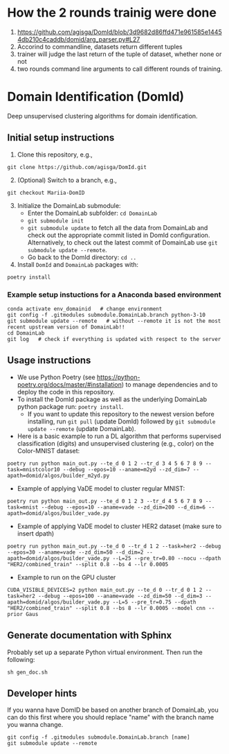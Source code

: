 # How the 2 rounds trainig were done

1. https://github.com/agisga/DomId/blob/3d9682d86ffd471e961585e14454db210c4caddb/domid/arg_parser.py#L27
2. Accorind to commandline, datasets return different tuples
3. trainer will judge the last return of the tuple of dataset, whether none or not
4. two rounds command line arguments to call different rounds of training. 

# Domain Identification (DomId)

Deep unsupervised clustering algorithms for domain identification.

## Initial setup instructions
1. Clone this repository, e.g.,
```
git clone https://github.com/agisga/DomId.git
```
2. (Optional) Switch to a branch, e.g.,
```
git checkout Mariia-DomID
```
3. Initialize the DomainLab submodule:
    - Enter the DomainLab subfolder: `cd DomainLab`
    - `git submodule init`
    - `git submodule update` to fetch all the data from DomainLab and check out the appropriate commit listed in DomId configuration. Alternatively, to check out the latest commit of DomainLab use `git submodule update --remote`.
    - Go back to the DomId directory: `cd ..`
4. Install `DomId` and `DomainLab` packages with:
```
poetry install
```

### Example setup instuctions for a Anaconda based environment

```
conda activate env_domainid   # change environment
git config -f .gitmodules submodule.DomainLab.branch python-3-10
git submodule update --remote   # without --remote it is not the most recent upstream version of DomainLab!!
cd DomainLab
git log   # check if everything is updated with respect to the server
```

## Usage instructions

- We use Python Poetry (see <https://python-poetry.org/docs/master/#installation>) to manage dependencies and to deploy the code in this repository.
- To install the DomId package as well as the underlying DomainLab python package run: `poetry install`.
    - If you want to update this repository to the newest version before installing, run `git pull` (update DomId) followed by `git submodule update --remote` (update DomainLab). 
- Here is a basic example to run a DL algorithm that performs supervised classification (digits) and unsupervised clustering (e.g., color) on the Color-MNIST dataset:
```
poetry run python main_out.py --te_d 0 1 2 --tr_d 3 4 5 6 7 8 9 --task=mnistcolor10 --debug --epos=10 --aname=m2yd --zd_dim=7 --apath=domid/algos/builder_m2yd.py
```
- Example of applying VaDE model to cluster regular MNIST:
```
poetry run python main_out.py --te_d 0 1 2 3 --tr_d 4 5 6 7 8 9 --task=mnist --debug --epos=10 --aname=vade --zd_dim=200 --d_dim=6 --apath=domid/algos/builder_vade.py
```

- Example of applying VaDE model to cluster HER2 dataset (make sure to insert dpath)
```
poetry run python main_out.py --te_d 0 --tr_d 1 2 --task=her2 --debug --epos=30 --aname=vade --zd_dim=50 --d_dim=2 --apath=domid/algos/builder_vade.py --L=25 --pre_tr=0.80 --nocu --dpath "HER2/combined_train" --split 0.8 --bs 4 --lr 0.0005
```

- Example to run on the GPU cluster
```
CUDA_VISIBLE_DEVICES=2 python main_out.py --te_d 0 --tr_d 0 1 2 --task=her2 --debug --epos=100 --aname=vade --zd_dim=50 --d_dim=3 --apath=domid/algos/builder_vade.py --L=5 --pre_tr=0.75 --dpath "HER2/combined_train" --split 0.8 --bs 8 --lr 0.0005 --model cnn --prior Gaus
```

## Generate documentation with Sphinx

Probably set up a separate Python virtual environment. Then run the following:

```
sh gen_doc.sh
```

## Developer hints
If you wanna have DomID be based on another branch of DomainLab, you can do this first where you should replace "name" with the branch name you wanna change.
```
git config -f .gitmodules submodule.DomainLab.branch [name]
git submodule update --remote
```
